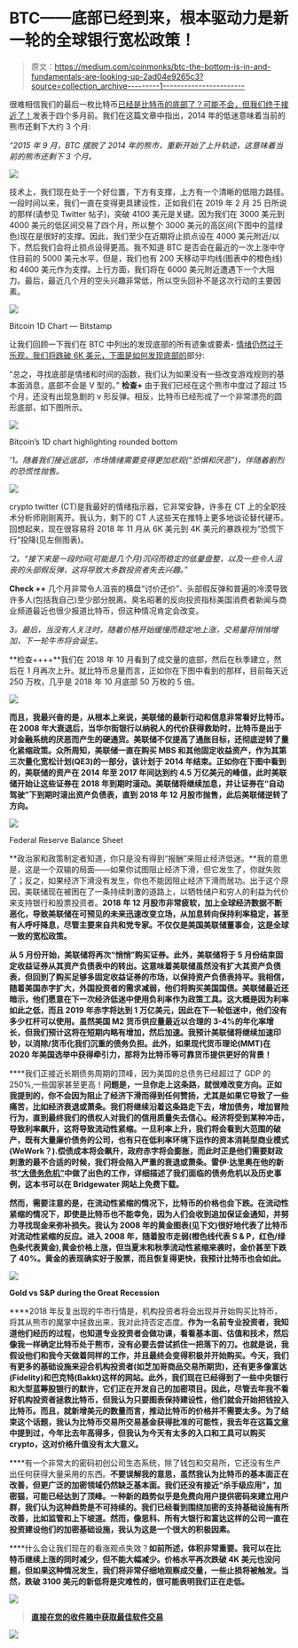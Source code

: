 # BTC——底部已经到来，根本驱动力是新一轮的全球银行宽松政策！

> 原文：<https://medium.com/coinmonks/btc-the-bottom-is-in-and-fundamentals-are-looking-up-2ad04e9265c3?source=collection_archive---------1----------------------->

很难相信我们的最后一枚比特币[已经是比特币的底部了？可能不会，但我们终于接近了！](/coinmonks/is-the-bottom-in-for-bitcoin-probably-not-but-were-finally-getting-close-250d385e2d2)发表于四个多月前。我们在这篇文章中指出，2014 年的低迷意味着当前的熊市还剩下大约 3 个月:

*“2015 年 9 月，BTC 摆脱了 2014 年的熊市，重新开始了上升轨迹，这意味着当前的熊市还剩下 3 个月。*

![](img/9625651bb3fc9040e479b290b913461d.png)

技术上，我们现在处于一个好位置，下方有支撑，上方有一个清晰的低阻力路径。一段时间以来，我们一直在变得更具建设性，正如我们在 2019 年 2 月 25 日所说的那样(请参见 Twitter 帖子)，突破 4100 美元是关键。因为我们在 3000 美元到 4000 美元的低区间交易了四个月，所以整个 3000 美元的高区间(下图中的蓝绿色)现在是很好的支撑。因此，我们至少在近期将止损点设在 4000 美元附近/以下，然后我们会将止损点设得更高。我不知道 BTC 是否会在最近的一次上涨中守住目前的 5000 美元水平，但是，我们也有 200 天移动平均线(图表中的橙色线)和 4600 美元作为支撑。上行方面，我们将在 6000 美元附近遭遇下一个大阻力。最后，最近几个月的空头兴趣非常低，所以空头回补不是这次行动的主要因素。

![](img/db70ea3fa7bad680b2d5bdf60fbe7444.png)

Bitcoin 1D Chart — Bitstamp

让我们回顾一下我们在 BTC 中列出的发现底部的所有迹象或要素- [情绪仍然过于乐观，我们将跌破 6K 美元，下面是如何发现底部的](/coinmonks/btc-sentiment-is-still-too-bullish-were-going-below-6k-and-here-s-how-to-spot-the-bottom-e14ca0b0dfd3)部分:

“总之，寻找底部是情绪和时间的函数，我们认为如果没有一些改变游戏规则的基本面消息，底部不会是 V 型的。” **检查+** 由于我们已经在这个熊市中度过了超过 15 个月，还没有出现急剧的 v 形反弹。相反，比特币已经形成了一个非常漂亮的圆形底部，如下图所示。

![](img/64db9164f0bd2b93394cae877d8e96d0.png)

Bitcoin’s 1D chart highlighting rounded bottom

*‘1。随着我们接近底部，市场情绪需要变得更加悲观(“恐惧和厌恶”)，伴随着剧烈的恐慌性抛售。*

![](img/a4e8f5f8f923329b6c2c04db95884c5a.png)

crypto twitter (CT)是我最好的情绪指示器，它非常安静，许多在 CT 上的全职技术分析师刚刚离开。我认为，剩下的 CT 人这些天在推特上更多地谈论替代硬币。回想起来，现在很容易将 2018 年 11 月从 6K 美元到 4K 美元的暴跌视为“恐慌下行”投降(见左侧图表)。

*’2。“接下来是一段时间(可能是几个月)沉闷而稳定的低量盘整，以及一些令人沮丧的头部假反弹，这将导致大多数投资者失去兴趣。”*

**Check ++** 几个月非常令人沮丧的横盘“讨价还价”、头部假反弹和普遍的冷漠导致许多人(包括我自己)至少部分脱离。臭名昭著的反向投资指标美国消费者新闻与商业频道最近也很少报道比特币，但这种情况肯定会改变。

*3。最后，当没有人关注时，随着价格开始缓慢而稳定地上涨，交易量将悄悄增加，下一轮牛市将会诞生。*

**检查++++**我们在 2018 年 10 月看到了成交量的底部，然后在秋季建立，然后在 1 月再次上升。就比特币总量而言，正如你在下图中看到的那样，目前每天近 250 万枚，几乎是 2018 年 10 月底部 50 万枚的 5 倍。

![](img/63cdd4e5ad13671122e1004a0a9d85ba.png)

**而且，我最兴奋的是，从根本上来说，美联储的最新行动和信息非常看好比特币。在 2008 年大衰退后，当华尔街银行以纳税人的代价获得救助时，比特币是出于对金融系统的厌恶而产生的硬通货。美联储不仅提高了通胀目标，还彻底逆转了量化紧缩政策。众所周知，美联储一直在购买 MBS 和其他固定收益资产，作为其第三次量化宽松计划(QE3)的一部分，该计划于 2014 年结束。正如你在下图中看到的，美联储的资产在 2014 年至 2017 年间达到约 4.5 万亿美元的峰值，此时美联储开始让这些证券在 2018 年到期时滚动。美联储将继续加息，并让证券在“自动驾驶”下到期时滚出资产负债表，直到 2018 年 12 月股市抛售，此后美联储逆转了方向。**

![](img/849bd5edf5c75525cd5f62a9339a5dab.png)

Federal Reserve Balance Sheet

**政治家和政策制定者知道，你只是没有得到“报酬”来阻止经济低迷。**我的意思是，这是一个双输的局面——如果你试图阻止经济下滑，但它发生了，你就失败了；反之，如果经济下滑没有发生，你也不能因阻止经济下滑而居功。出于这个原因，美联储现在被困在了一条持续刺激的道路上，以牺牲储户和穷人的利益为代价来支持银行和股票投资者。**2018 年 12 月股市非常疲软，加上全球经济数据不断恶化，导致美联储在可预见的未来迅速改变立场，从加息转向保持利率稳定，甚至有人呼吁降息，尽管主要来自共和党专家。不仅仅是美国美联储董事会，这是全球一致的宽松政策。**

**从 5 月份开始，美联储将再次“悄悄”购买证券。此外，美联储将于 5 月份结束固定收益证券从其资产负债表中的转出。这意味着美联储虽然没有扩大其资产负债表，但回到了购买足够多固定收益证券的市场，以保持资产负债表持平。我相信，随着美国赤字扩大，外国投资者的需求减弱，他们将购买美国国债。美联储最近还暗示，他们愿意在下一次经济低迷中使用负利率作为政策工具。这大概是因为利率如此之低，而且 2019 年赤字将达到 1 万亿美元，因此在下一轮低迷中，他们没有多少杠杆可以使用。虽然美国 M2 货币供应量最近以合理的 3-4%的年化率增长，但我们预计这将在短期内略有增加，然后加速。我预计美联储将继续加速印钞，以消除/货币化我们沉重的债务负担。此外，如果现代货币理论(MMT)在 2020 年美国选举中获得牵引力，那将为比特币等可靠货币提供更好的背景！**

****我们正接近长期债务周期的顶峰，因为美国的总债务已经超过了 GDP 的 250%,一些国家甚至更高！**问题是，一旦你走上这条路，就很难改变方向。正如我提到的，你不会因为阻止了经济下滑而得到任何赞扬，尤其是如果它导致了一些痛苦，比如经济衰退或萧条。我们将继续沿着这条路走下去，增加债务，增加冒险行为，直到最终我们的债权人对我们的信用质量失去信心。经济将受到某种冲击，导致利率飙升，这将导致流动性紧缩。一旦利率上升，我们将会看到大范围的破产，既有大量廉价债务的公司，也有只在低利率环境下运作的资本消耗型商业模式(WeWork？).偿债成本将会飙升，政府赤字将会膨胀，而此时正是他们需要财政刺激的最不合适的时候，我们将会陷入严重的衰退或萧条。雷伊·达里奥在他的新书[“大债务危机”](https://www.bridgewater.com/big-debt-crises/)中做了出色的工作，详细描述了我们面临的债务危机以及历史事例，这本书可以在 Bridgewater 网站上免费下载。**

**然而，需要注意的是，在流动性紧缩的情况下，比特币的价格也会下跌。在流动性紧缩的情况下，即使是比特币也不能幸免，因为人们会收到追加保证金通知，并努力寻找现金来弥补损失。我认为 2008 年的黄金图表(见下文)很好地代表了比特币对流动性紧缩的反应。进入 2008 年，随着股市走弱(橙色线代表 S & P，红色/绿色条代表黄金),黄金价格上涨，但当夏末和秋季流动性紧缩来袭时，金价甚至下跌了 40%。黄金的表现确实好于股票，而且恢复得更快，我预计比特币也会如此。**

**![](img/de51accec090ac605ea85998c00adf8b.png)**

**Gold vs S&P during the Great Recession**

****2018 年反复出现的牛市行情是，机构投资者将会出现并开始购买比特币，将其从熊市的魔掌中拯救出来，我对此持否定态度。**作为一名前专业投资者，我知道他们经历的过程，也知道专业投资者会做功课，看看基本面、估值和技术，然后像我一样确定比特币处于熊市，没有必要去尝试抓住一把落下的刀。也就是说，我假设他们和我今天做着同样的工作，并且最终会变得积极并开始购买。今天，我们有更多的基础设施来迎合机构投资者(如芝加哥商品交易所期货)，还有更多像富达(Fidelity)和巴克特(Bakkt)这样的网站。此外，我们现在已经得到了一些中央银行和大型蓝筹股银行的默许，它们正在开发自己的加密项目。因此，尽管去年我不看好机构投资者拯救比特币，但我认为只要图表保持建设性，他们就会开始把钱投入比特币。而且，就新增美元的数量而言，推动比特币的价格并不需要太多。为了结束这个话题，我认为比特币交易所交易基金获得批准的可能性，我去年在这篇[文章](/@J_P_H/will-an-etf-approval-save-bitcoin-in-2018-we-dont-think-so-here-s-why-d2a883e2a910)中提到过，今年比去年高得多，但我认为今天有太多的入口和工具可以购买 crypto，这对价格升值没有太大意义。**

****有一个非常大的密码初创公司生态系统，除了钱包和交易所，它还没有生产出任何获得大量采用的东西。**不要误解我的意思，虽然我认为比特币的基本面正在改善，但更广泛的加密领域仍然缺乏基本面。我们还没有接近“杀手级应用”，加密猫，可能已经达到了顶峰。一种新的趋势似乎是免费向用户提供密码来建立用户群，我们认为这种趋势是不可持续的。我们已经看到围绕加密的支持基础设施有所改善，比如监管和上下坡道。然而，像思科、所有大银行和富达这样的公司一直在投资建设他们的加密基础设施，我认为这是一个很大的积极因素。**

****什么会让我们现在的看涨观点失效？**如前所述，体积非常重要。我可以在比特币继续上涨的同时减少，但不能大幅减少。价格水平再次跌破 4K 美元也没问题，但如果这种情况发生，我们将非常仔细地观察成交量，一些止损将被触发。当然，跌破 3100 美元的新低将是灾难性的，很可能表明我们正在走低。**

**[![](img/e7b1dbc6a532a697c6844fdf0f0bbd30.png)](https://cryptofi.co)**

> **[直接在您的收件箱中获取最佳软件交易](https://coincodecap.com/?utm_source=coinmonks)**

**[![](img/7c0b3dfdcbfea594cc0ae7d4f9bf6fcb.png)](https://coincodecap.com/?utm_source=coinmonks)**